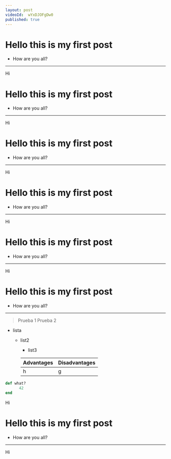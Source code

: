 ```yaml
---
layout: post
videoId:  wYxDJOFgDw0
published: true
---
```


# Hello this is my first post


- How are you all?


---


Hi

# Hello this is my first post


- How are you all?


---


Hi

# Hello this is my first post


- How are you all?


---


Hi

# Hello this is my first post


- How are you all?


---


Hi

# Hello this is my first post


- How are you all?


---


Hi

# Hello this is my first post


- How are you all?


---

> Prueba 1
> Prueba 2

- lista
  - list2
    - list3


    |Advantages|Disadvantages|
    |:--|:--|
    | h | g|


``` ruby
def what?
      42
end
```


Hi

# Hello this is my first post


- How are you all?


---


Hi
